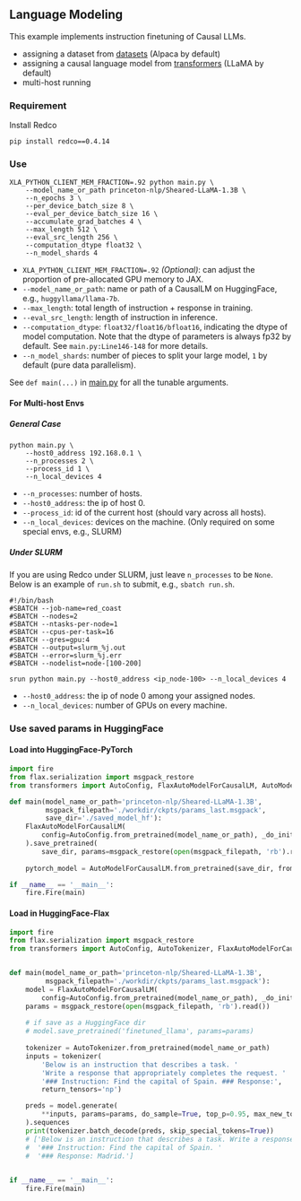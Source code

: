 ## Language Modeling

This example implements instruction finetuning of Causal LLMs.
* assigning a dataset from [datasets](https://github.com/huggingface/datasets) (Alpaca by default)
* assigning a causal language model from [transformers](https://github.com/huggingface/transformers) (LLaMA by default)
* multi-host running

### Requirement
Install Redco
```shell
pip install redco==0.4.14
```

### Use

```
XLA_PYTHON_CLIENT_MEM_FRACTION=.92 python main.py \
    --model_name_or_path princeton-nlp/Sheared-LLaMA-1.3B \
    --n_epochs 3 \
    --per_device_batch_size 8 \
    --eval_per_device_batch_size 16 \
    --accumulate_grad_batches 4 \
    --max_length 512 \
    --eval_src_length 256 \
    --computation_dtype float32 \
    --n_model_shards 4 
```
* `XLA_PYTHON_CLIENT_MEM_FRACTION=.92` *(Optional)*: can adjust the proportion of pre-allocated GPU memory to JAX.
* `--model_name_or_path`: name or path of a CausalLM on HuggingFace, e.g., `huggyllama/llama-7b`.
* `--max_length`: total length of instruction + response in training. 
* `--eval_src_length`: length of instruction in inference.
* `--computation_dtype`: `float32/float16/bfloat16`, indicating the dtype of model computation. Note that the dtype of parameters is always fp32 by default. See `main.py:Line146-148` for more details.
* `--n_model_shards`: number of pieces to split your large model, `1` by default (pure data parallelism).

See `def main(...)` in [main.py](main.py) for all the tunable arguments. 

#### For Multi-host Envs

##### General Case

```
python main.py \
    --host0_address 192.168.0.1 \ 
    --n_processes 2 \
    --process_id 1 \
    --n_local_devices 4
```
* `--n_processes`: number of hosts.
* `--host0_address`: the ip of host 0.
* `--process_id`: id of the current host (should vary across all hosts).
* `--n_local_devices`: devices on the machine. (Only required on some special envs, e.g., SLURM) 

##### Under SLURM
If you are using Redco under SLURM, just leave `n_processes` to be `None`. 
Below is an example of `run.sh` to submit, e.g., `sbatch run.sh`.

```shell
#!/bin/bash
#SBATCH --job-name=red_coast
#SBATCH --nodes=2
#SBATCH --ntasks-per-node=1
#SBATCH --cpus-per-task=16
#SBATCH --gres=gpu:4
#SBATCH --output=slurm_%j.out
#SBATCH --error=slurm_%j.err
#SBATCH --nodelist=node-[100-200]

srun python main.py --host0_address <ip_node-100> --n_local_devices 4
```
* `--host0_address`: the ip of node 0 among your assigned nodes.
* `--n_local_devices`: number of GPUs on every machine. 



### Use saved params in HuggingFace 

#### Load into HuggingFace-PyTorch

```python
import fire
from flax.serialization import msgpack_restore
from transformers import AutoConfig, FlaxAutoModelForCausalLM, AutoModelForCausalLM

def main(model_name_or_path='princeton-nlp/Sheared-LLaMA-1.3B',
         msgpack_filepath='./workdir/ckpts/params_last.msgpack',
         save_dir='./saved_model_hf'):
    FlaxAutoModelForCausalLM(
        config=AutoConfig.from_pretrained(model_name_or_path), _do_init=False
    ).save_pretrained(
        save_dir, params=msgpack_restore(open(msgpack_filepath, 'rb').read()))
    
    pytorch_model = AutoModelForCausalLM.from_pretrained(save_dir, from_flax=True)

if __name__ == '__main__':
    fire.Fire(main)
```


#### Load in HuggingFace-Flax

```python
import fire
from flax.serialization import msgpack_restore
from transformers import AutoConfig, AutoTokenizer, FlaxAutoModelForCausalLM


def main(model_name_or_path='princeton-nlp/Sheared-LLaMA-1.3B',
         msgpack_filepath='./workdir/ckpts/params_last.msgpack'):
    model = FlaxAutoModelForCausalLM(
        config=AutoConfig.from_pretrained(model_name_or_path), _do_init=False)
    params = msgpack_restore(open(msgpack_filepath, 'rb').read())
    
    # if save as a HuggingFace dir
    # model.save_pretrained('finetuned_llama', params=params)
    
    tokenizer = AutoTokenizer.from_pretrained(model_name_or_path)
    inputs = tokenizer(
        'Below is an instruction that describes a task. '
        'Write a response that appropriately completes the request. '
        '### Instruction: Find the capital of Spain. ### Response:',
        return_tensors='np')

    preds = model.generate(
        **inputs, params=params, do_sample=True, top_p=0.95, max_new_tokens=256
    ).sequences
    print(tokenizer.batch_decode(preds, skip_special_tokens=True))
    # ['Below is an instruction that describes a task. Write a response that appropriately completes the request. '
    #  '### Instruction: Find the capital of Spain. '
    #  '### Response: Madrid.']
    

if __name__ == '__main__':
    fire.Fire(main)
```



